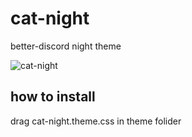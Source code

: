 # cat-night
better-discord night theme

![cat-night](https://github.com/mypzik3D/cat-night/assets/149926497/a6c65c52-eb54-4183-af7e-7450e21df1e8)


## how to install
drag cat-night.theme.css in theme folider
